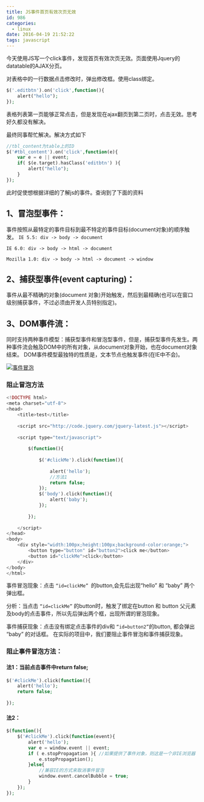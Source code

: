 ```yaml
---
title: JS事件首页有效次页无效
id: 986
categories:
  - linux
date: 2016-04-19 21:52:22
tags: javascript
---
```


今天使用JS写一个click事件，发现首页有效次页无效。页面使用Jquery的datatable的AJAX分页。

对表格中的一行数据点击修改时，弹出修改框。使用class绑定。

```php
$('.editbtn').on('click',function(){
    alert("hello");
});
```

表格列表第一页能够正常点击，但是发现在ajax翻页到第二页时，点击无效。思考好久都没有解决。

最终同事帮忙解决。解决方式如下

```php
//tbl_content为table上的ID
$('#tbl_content').on('click',function(e){
    var e = e || event;
    if( $(e.target).hasClass('editbtn') ){
        alert("hello");
    }
});
```

此时促使想根据详细的了解js的事件。查询到了下面的资料

## 1、冒泡型事件：

事件按照从最特定的事件目标到最不特定的事件目标(document对象)的顺序触发。
`IE 5.5: div -> body -> document`

`IE 6.0: div -> body -> html -> document`

`Mozilla 1.0: div -> body -> html -> document -> window`

## 2、捕获型事件(event capturing)：

事件从最不精确的对象(document 对象)开始触发，然后到最精确(也可以在窗口级别捕获事件，不过必须由开发人员特别指定)。

## 3、DOM事件流：

同时支持两种事件模型：捕获型事件和冒泡型事件，但是，捕获型事件先发生。两种事件流会触及DOM中的所有对象，从document对象开始，也在document对象结束。
DOM事件模型最独特的性质是，文本节点也触发事件(在IE中不会)。

[![事件冒泡](/images/2016/04/事件冒泡.jpg)](/images/2016/04/事件冒泡.jpg)

### 阻止冒泡方法

```php
<!DOCTYPE html>
<meta charset="utf-8">
<head>
    <title>test</title>
 
    <script src="http://code.jquery.com/jquery-latest.js"></script>
 
    <script type="text/javascript">
 
        $(function(){
 
            $('#clickMe').click(function(){
 
                alert('hello');
                //方法1
                return false;
            });
            $('body').click(function(){
                alert('baby');
            });
 
        });
 
    </script>
</head>
<body>
    <div style="width:100px;height:100px;background-color:orange;">
        <button type="button" id="button2">click me</button>
        <button id="clickMe">click</button>
    </div>
</body>
</html>
```

事件冒泡现象：点击 `“id=clickMe” `的button,会先后出现“hello” 和 “baby” 两个弹出框。

分析：当点击 `“id=clickMe”` 的button时，触发了绑定在button 和 button 父元素及body的点击事件，所以先后弹出两个框，出现所谓的冒泡现象。

事件捕获现象：点击没有绑定点击事件的div和 `“id=button2”`的button, 都会弹出 “baby” 的对话框。 在实际的项目中，我们要阻止事件冒泡和事件捕获现象。

### 阻止事件冒泡方法：

#### 法1：当前点击事件中return false;

```php
$('#clickMe').click(function(){
    alert('hello');
    return false;
 
});
```

#### 法2：

```php
$(function(){
    $('#clickMe').click(function(event){
        alert('hello');
        var e = window.event || event;
        if ( e.stopPropagation ){ //如果提供了事件对象，则这是一个非IE浏览器
            e.stopPropagation();
        }else{
            //兼容IE的方式来取消事件冒泡
            window.event.cancelBubble = true;
        }
    });
});
```